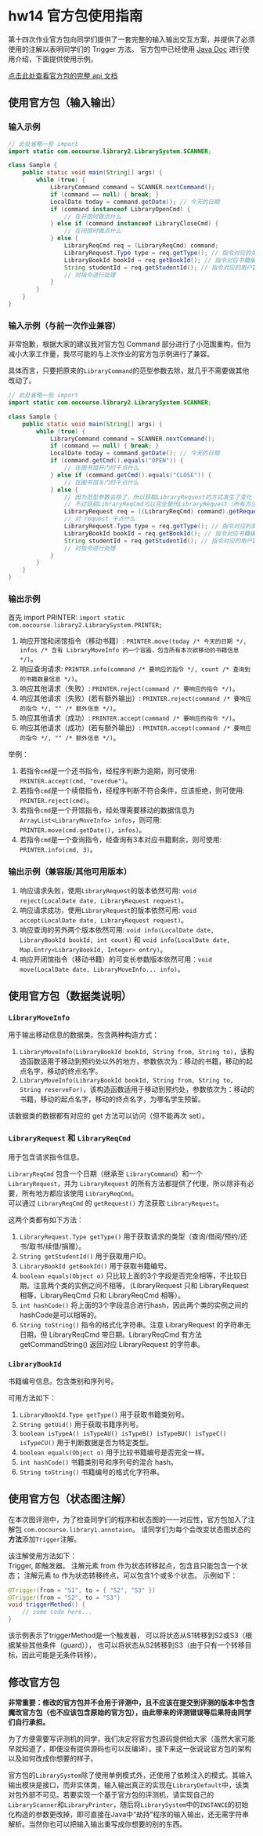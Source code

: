 # hw14 官方包使用指南

第十四次作业官方包向同学们提供了一套完整的输入输出交互方案，并提供了必须使用的注解以表明同学们的 Trigger 方法。
官方包中已经使用 [Java Doc](http://oo.buaa.edu.cn/doc/2024/library2) 进行使用介绍，下面提供使用示例。

[点击此处查看官方包的完整 api 文档](http://oo.buaa.edu.cn/doc/2024/library2)

## 使用官方包（输入输出）

### 输入示例

```java
// 此处省略一些 import
import static com.oocourse.library2.LibrarySystem.SCANNER;

class Sample {
    public static void main(String[] args) {
        while (true) {
            LibraryCommand command = SCANNER.nextCommand();
            if (command == null) { break; }
            LocalDate today = command.getDate(); // 今天的日期
            if (command instanceof LibraryOpenCmd) {
                // 在开馆时做点什么
            } else if (command instanceof LibraryCloseCmd) {
                // 在闭馆时做点什么
            } else {
                LibraryReqCmd req = (LibraryReqCmd) command;
                LibraryRequest.Type type = req.getType(); // 指令对应的类型（查询/借阅/预约/还书/取书/续借/捐赠）
                LibraryBookId bookId = req.getBookId(); // 指令对应书籍编号（type-uid）
                String studentId = req.getStudentId(); // 指令对应的用户Id
                // 对指令进行处理
            }
        }
    }
}
```

### 输入示例（与前一次作业兼容）

非常抱歉，根据大家的建议我对官方包 Command 部分进行了小范围重构，但为减小大家工作量，我尽可能的与上次作业的官方包示例进行了兼容。

具体而言，只要把原来的`LibraryCommand`的范型参数去除，就几乎不需要做其他改动了。

```java
// 此处省略一些 import
import static com.oocourse.library2.LibrarySystem.SCANNER;

class Sample {
    public static void main(String[] args) {
        while (true) {
            LibraryCommand command = SCANNER.nextCommand();
            if (command == null) { break; }
            LocalDate today = command.getDate(); // 今天的日期
            if (command.getCmd().equals("OPEN")) {
                // 在图书馆开门时干点什么
            } else if (command.getCmd().equals("CLOSE")) {
                // 在图书馆关门时干点什么
            } else {
                // 因为范型参数去除了，所以获取LibraryRequest的方式发生了变化
                // 不过目前LibraryReqCmd可以完全替代LibraryRequest（所有方法都有代理）
                LibraryRequest req = ((LibraryReqCmd) command).getRequest();
                // 对 request 干点什么
                LibraryRequest.Type type = req.getType(); // 指令对应的类型（查询/借阅/预约/还书/取书/续借/捐赠）
                LibraryBookId bookId = req.getBookId(); // 指令对应书籍编号（type-uid）
                String studentId = req.getStudentId(); // 指令对应的用户Id
                // 对指令进行处理
            }
        }
    }
}
```

### 输出示例

首先 import PRINTER: `import static com.oocourse.library2.LibrarySystem.PRINTER;`

1. 响应开馆和闭馆指令（移动书籍）: `PRINTER.move(today /* 今天的日期 */, infos /* 含有 LibraryMoveInfo 的一个容器，包含所有本次欲移动的书籍信息*/)`。
2. 响应查询请求: `PRINTER.info(command /* 要响应的指令 */, count /* 查询到的书籍数量信息 */)`。
3. 响应其他请求（失败）: `PRINTER.reject(command /* 要响应的指令 */)`。
4. 响应其他请求（失败）(若有额外输出）: `PRINTER.reject(command /* 要响应的指令 */, "" /* 额外信息 */)`。
5. 响应其他请求（成功）: `PRINTER.accept(command /* 要响应的指令 */)`。
6. 响应其他请求（成功）(若有额外输出）: `PRINTER.accept(command /* 要响应的指令 */, "" /* 额外信息 */)`。

举例：
1. 若指令`cmd`是一个还书指令，经程序判断为逾期，则可使用: `PRINTER.accept(cmd, "overdue")`。
2. 若指令`cmd`是一个续借指令，经程序判断不符合条件，应该拒绝，则可使用: `PRINTER.reject(cmd)`。
3. 若指令`cmd`是一个开馆指令，经处理需要移动的数据信息为`ArrayList<LibraryMoveInfo> infos`，则可用: `PRINTER.move(cmd.getDate(), infos)`。
4. 若指令`cmd`是一个查询指令，经查询有3本对应书籍剩余，则可使用: `PRINTER.info(cmd, 3)`。

### 输出示例（兼容版/其他可用版本）

1. 响应请求失败，使用`LibraryRequest`的版本依然可用: `void reject(LocalDate date, LibraryRequest request)`。
2. 响应请求成功，使用`LibraryRequest`的版本依然可用: `void accept(LocalDate date, LibraryRequest request)`。
3. 响应查询的另外两个版本依然可用: `void info(LocalDate date, LibraryBookId bookId, int count)` 和 `void info(LocalDate date, Map.Entry<LibraryBookId, Integer> entry)`。
4. 响应开闭馆指令（移动书籍）的可变长参数版本依然可用：`void move(LocalDate date, LibraryMoveInfo... info)`。

## 使用官方包（数据类说明）

### `LibraryMoveInfo`
用于输出移动信息的数据类。包含两种构造方式：
1. `LibraryMoveInfo(LibraryBookId bookId, String from, String to)`，该构造函数适用于移动到预约处以外的地方，参数依次为：移动的书籍，移动的起点名字，移动的终点名字。
2. `LibraryMoveInfo(LibraryBookId bookId, String from, String to, String reserveFor)`，该构造函数适用于移动到预约处，参数依次为：移动的书籍，移动的起点名字，移动的终点名字，为哪名学生预留。

该数据类的数据都有对应的 get 方法可以访问（但不能再次 set）。

### `LibraryRequest` 和 `LibraryReqCmd`
用于包含请求指令信息。

`LibraryReqCmd` 包含一个日期（继承至 `LibraryCommand`）和一个 `LibraryRequest`，并为 `LibraryRequest` 的所有方法都提供了代理，所以除非有必要，所有地方都应该使用 `LibraryReqCmd`。  
可以通过 `LibraryReqCmd` 的 `getRequest()` 方法获取 `LibraryRequest`。

这两个类都有如下方法：
1. `LibraryRequest.Type getType()` 用于获取请求的类型（查询/借阅/预约/还书/取书/续借/捐赠）。
2. `String getStudentId()` 用于获取用户ID。
3. `LibraryBookId getBookId()` 用于获取书籍编号。
4. `boolean equals(Object o)` 只比较上面的3个字段是否完全相等，不比较日期。注意两个类的实例之间不相等。（LibraryRequest 只和 LibraryRequest 相等，LibraryReqCmd 只和 LibraryReqCmd 相等）。
5. `int hashCode()` 将上面的3个字段混合进行hash，因此两个类的实例之间的hashCode是可以相等的。
6. `String toString()` 指令的格式化字符串。注意 LibraryRequest 的字符串无日期，但 LibraryReqCmd 带日期。LibraryReqCmd 有方法 getCommandString() 返回对应 LibraryRequest 的字符串。

### `LibraryBookId`
书籍编号信息。包含类别和序列号。

可用方法如下：
1. `LibraryBookId.Type getType()` 用于获取书籍类别号。
2. `String getUid()` 用于获取书籍序列号。
3. `boolean isTypeA() isTypeAU() isTypeB() isTypeBU() isTypeC() isTypeCU()` 用于判断数据是否为特定类型。
4. `boolean equals(Object o)` 用于比较书籍编号是否完全一样。
5. `int hashCode()` 书籍类别号和序列号的混合 hash。
6. `String toString()` 书籍编号的格式化字符串。

## 使用官方包（状态图注解）

在本次图评测中，为了检查同学们的程序和状态图的一一对应性，官方包加入了注解包 `com.oocourse.library1.annotaion`。
请同学们为每个会改变状态图状态的**方法**添加`Trigger`注解。

该注解使用方法如下：  
Trigger, 即触发器。 注解元素 from 作为状态转移起点，包含且只能包含一个状态； 注解元素 to 作为状态转移终点，可以包含1个或多个状态。  示例如下：
```java
@Trigger(from = "S1", to = { "S2", "S3" })
@Trigger(from = "S2", to = "S3")
void triggerMethod() {
    // some code here...
}
```
该示例表示了triggerMethod是一个触发器， 可以将状态从S1转移到S2或S3（根据某些其他条件（guard））， 也可以将状态从S2转移到S3（由于只有一个转移目标，因此可能是无条件转移）。

## 修改官方包

**非常重要：修改的官方包并不会用于评测中，且不应该在提交到评测的版本中包含魔改官方包（也不应该包含原始的官方包），由此带来的评测错误等后果将由同学们自行承担。**

为了方便需要写评测机的同学，我们决定将官方包源码提供给大家（虽然大家可能早就知道了，即便没有提供源码也可以反编译）。接下来这一张说说官方包的架构以及如何改成你想要的样子。

官方包的`LibrarySystem`除了使用单例模式外，还使用了依赖注入的模式。其输入输出模块是接口，而非实体类，输入输出真正的实现在`LibraryDefault`中，该类对包外部不可见。若要实现一个基于官方包的评测机，请实现自己的`LibraryScanner`和`LibraryPrinter`，随后将`LibrarySystem`中的`INSTANCE`的初始化构造的参数更改掉，即可直接在Java中“劫持”程序的输入输出，还无需字符串解析。当然你也可以把输入输出重写成你想要的别的东西。

